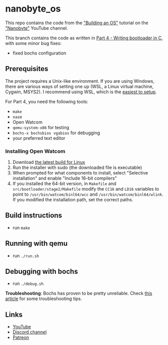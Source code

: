 # nanobyte_os
This repo contains the code from the ["Building an OS"](https://www.youtube.com/watch?v=9t-SPC7Tczc&list=PLFjM7v6KGMpiH2G-kT781ByCNC_0pKpPN) tutorial on the ["Nanobyte"](https://www.youtube.com/channel/UCSPIuWADJIMIf9Erf--XAsA) YouTube channel.

This branch contains the code as written in [Part 4 - Writing bootloader in C](https://youtu.be/F3XiH78erNM), with some minor bug fixes:

* fixed bochs configuration

## Prerequisites

The project requires a Unix-like environment. If you are using Windows, there are various ways of setting one up (WSL, a Linux virtual machine, Cygwin, MSYS2). I recommend using WSL, which is the [easiest to setup](https://learn.microsoft.com/en-us/windows/wsl/install).

For Part 4, you need the following tools:

* `make`
* `nasm`
* Open Watcom
* `qemu-system-x86` for testing
* `bochs-x bochsbios vgabios` for debugging
* your preferred text editor

### Installing Open Watcom

1. Download [the latest build for Linux](https://github.com/open-watcom/open-watcom-v2/releases)
1. Run the installer with sudo (the downloaded file is executable)
1. When prompted for what components to install, select "Selective installation" and enable "Include 16-bit compilers"
1. If you installed the 64-bit version, in `Makefile` and `src/bootloader/stage2/Makefile` modify the `CC16` and `LD16` variables to point to `/usr/bin/watcom/binl64/wcc` and `/usr/bin/watcom/binl64/wlink`. If you modified the installation path, set the correct paths.

## Build instructions

* run `make`

## Running with qemu

* run `./run.sh`

## Debugging with bochs

* run `./debug.sh`

**Troubleshooting**: Bochs has proven to be pretty unreliable. Check [this article](https://github.com/nanobyte-dev/nanobyte_os/wiki/Frequent-issues#bochs-doesnt-work) for some troubleshooting tips.

## Links

* [YouTube](https://www.youtube.com/channel/UCSPIuWADJIMIf9Erf--XAsA)
* [Discord channel](https://discord.gg/RgHc5XrCEw)
* [Patreon](https://www.patreon.com/nanobyte)
